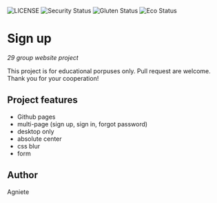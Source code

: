 ![LICENSE](https:img.shields.io/badge/license-MIT-blue.svg?style=flat-square)
![Security Status](https://img.shields.io/security-headers?label=Security&url=https%3A%2F%2Fgithub.com&style=flat-square)
![Gluten Status](https:img.shields.io/badge/Gluten-Free-green.svg)
![Eco Status](https:img.shields.io/badge/ECO-Friendly-green.svg)

# Sign up

_29 group website project_

This project is for educational porpuses only. Pull request are welcome. Thank you for your cooperation!

## Project features

- Github pages
- multi-page (sign up, sign in, forgot password)
- desktop only
- absolute center
- css blur
- form

## Author

Agniete